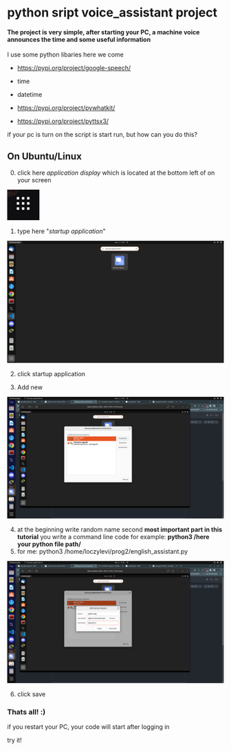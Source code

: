 # python sript voice_assistant project

#### The project is very simple, after starting your PC, a machine voice announces the time and some useful information

I use some python libaries here we come

* https://pypi.org/project/google-speech/

* time

* datetime

* https://pypi.org/project/pywhatkit/

* https://pypi.org/project/pyttsx3/

if your pc is turn on the script is start run, but how can you do this?

## On Ubuntu/Linux

0. click here *application display* which is located at the bottom left of on your screen

<img src="img/here.png" alt="tutorail images" title="tutorail images">

1. type here "*startup application*"
<img src="img/egy.png" alt="tutorail images" title="tutorail images">

2. click startup application

3. Add new 
<img src="img/kett.png" alt="tutorail images" title="tutorail images">

4. at the beginning write random name second __most important part in this tutorial__ you write a command line code for example: __python3 /here your python file path/__
5. for me: python3 /home/loczylevi/prog2/english_assistant.py 
<img src="img/har.png" alt="tutorail images" title="tutorail images">

6. click save

### Thats all! :)

if you restart your PC, your code will start after logging in

try it!




